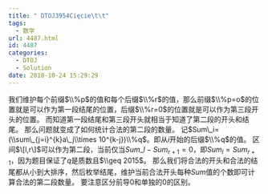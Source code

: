 ```yaml
---
title: " DTOJ3954Cięcie\t\t"
tags:
  - 数学
url: 4487.html
id: 4487
categories:
  - DTOJ
  - Solution
date: 2018-10-24 15:29:29
---
```


我们维护每个前缀$\\%p$的值和每个后缀$\\%r$的值，那么前缀$\\%p=o$的位置就是可以作为第一段结尾的位置，后缀$\\%r=0$的位置就是可以作为第三段开头的位置。 而知道第一段结尾和第三段开头就相当于知道了第二段的开头和结尾。 那么问题就变成了如何统计合法的第二段的数量。 记$Sum\_i=(\\sum\_{j=i}^{k}a\_j\\times 10^{k-j})\\%q$。即从$i$开始的后缀$\\%q$的值。 区间$\[l,r\]$可以作为第二段，当前仅当$Sum\_{l}-Sum_{r+1}=0$，即$Sum_{l}=Sum_{r+1}$，因为题目保证了$q$是质数且$\\geq 2015$。 那么我们将合法的开头和合法的结尾都从小到大排序，然后枚举结尾，维护当前合法开头每种$Sum$值的个数即可计算合法的第二段数量。 要注意区分前导$0$和单独的$0$的区别。